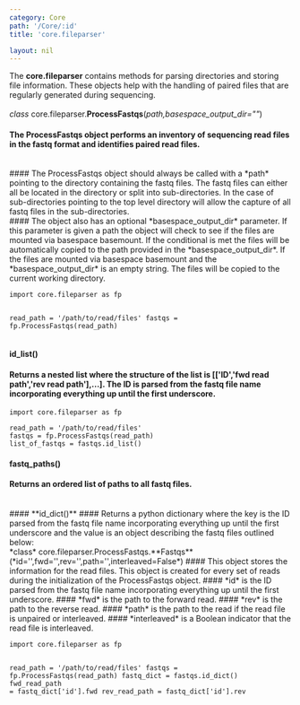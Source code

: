 ```yaml
---
category: Core
path: '/Core/:id'
title: 'core.fileparser'

layout: nil
---
```

The **core.fileparser** contains methods for parsing directories and storing file information. These objects help with the handling of paired files that are regularly generated during sequencing.  
<br>
*class* core.fileparser.**ProcessFastqs**(*path,basespace_output_dir=""*)  
#### The ProcessFastqs object performs an inventory of sequencing read files in the fastq format and identifies paired read files.  
<br>
#### The ProcessFastqs object should always be called with a *path* pointing to the directory containing the fastq files. The fastq files can either all be located in the directory or split into sub-directories. In the case of sub-directories pointing to the top level directory will allow the capture of all fastq files in the sub-directories.
<br>
#### The object also has an optional *basespace_output_dir* parameter. If this parameter is given a path the object will check to see if the files are mounted via basespace basemount. If the conditional is met the files will be automatically copied to the path provided in the *basespace_output_dir*. If the files are mounted via basespace basemount and the *basespace_output_dir* is an empty string. The files will be copied to the current working directory.
<pre><code class="python">import core.fileparser as fp

read_path = '/path/to/read/files'
fastqs = fp.ProcessFastqs(read_path)
</code></pre>

#### **id_list()**  
#### Returns a nested list where the structure of the list is [['ID','fwd read path','rev read path'],...]. The ID is parsed from the fastq file name incorporating everything up until the first underscore.
<pre><code class="python">import core.fileparser as fp

read_path = '/path/to/read/files'
fastqs = fp.ProcessFastqs(read_path)
list_of_fastqs = fastqs.id_list()
</code></pre>
#### **fastq_paths()**  
#### Returns an ordered list of paths to all fastq files.
<br>
#### **id_dict()**  
#### Returns a python dictionary where the key is the ID parsed from the fastq file name incorporating everything up until the first underscore and the value is an object describing the fastq files outlined below:
<br>
*class* core.fileparser.ProcessFastqs.**Fastqs**(*id='',fwd='',rev='',path='',interleaved=False*)  
#### This object stores the information for the read files. This object is created for every set of reads during the initialization of the ProcessFastqs object.  
#### *id* is the ID parsed from the fastq file name incorporating everything up until the first underscore.
#### *fwd* is the path to the forward read.
#### *rev* is the path to the reverse read.
#### *path* is the path to the read if the read file is unpaired or interleaved.
#### *interleaved* is a Boolean indicator that the read file is interleaved.
<pre><code class="python">import core.fileparser as fp

read_path = '/path/to/read/files'
fastqs = fp.ProcessFastqs(read_path)
fastq_dict = fastqs.id_dict()
fwd_read_path = fastq_dict['id'].fwd
rev_read_path = fastq_dict['id'].rev
</code></pre>
